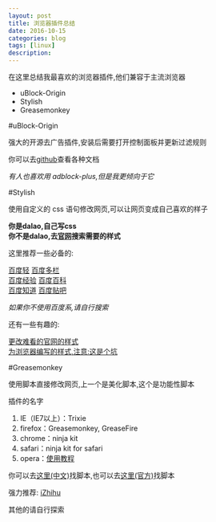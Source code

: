 ```yaml
---
layout: post
title: 浏览器插件总结
date: 2016-10-15
categories: blog
tags: [linux]
description: 
---
```

在这里总结我最喜欢的浏览器插件,他们兼容于主流浏览器  

- uBlock-Origin  
- Stylish  
- Greasemonkey  

#uBlock-Origin  

强大的开源去广告插件,安装后需要打开控制面板并更新过滤规则  

你可以去[github](https://github.com/gorhill/uBlock)查看各种文档  

*有人也喜欢用 adblock-plus,但是我更倾向于它*  

#Stylish  

使用自定义的 css 语句修改网页,可以让网页变成自己喜欢的样子  

**你是dalao,自己写css**  
**你不是dalao,去[官网](https://userstyles.org)搜索需要的样式**  

这里推荐一些必备的:  

[百度轻](https://userstyles.org/styles/123858/baidu-lite) [百度多栏](https://userstyles.org/styles/127217/theme)  	
[百度经验](https://userstyles.org/styles/132605/theme) [百度百科](https://userstyles.org/styles/130739/theme)  
[百度知道](https://userstyles.org/styles/130901/theme) [百度贴吧](https://userstyles.org/styles/124770/tieba-maverick)  

*如果你不使用百度系,请自行搜索*  

还有一些有趣的:  

[更改难看的官网的样式](https://userstyles.org/styles/browse?category=userstyles.org)  
[为浏览器编写的样式,注意:这是个坑](https://userstyles.org/styles/browse?category=userstyles.org)  

#Greasemonkey  

使用脚本直接修改网页,上一个是美化脚本,这个是功能性脚本  

插件的名字  

1. IE（IE7以上）：Trixie  
2. firefox：Greasemonkey, GreaseFire  
3. chrome：ninja kit  
4. safari：ninja kit for safari  
5. opera：[使用教程](http://lifehacker.com/5366147/make-greasemonkey-scripts-work-in-opera)  

你可以去[这里(中文)](https://greasyfork.org/zh-CN/)找脚本,也可以去[这里(官方)](http://userstyles.org/)找脚本  

强力推荐: [iZhihu](https://greasyfork.org/zh-CN/scripts/350-izhihu)  

其他的请自行探索  

